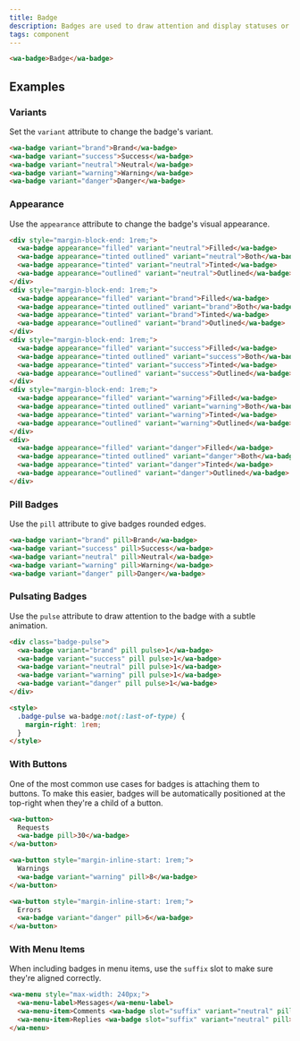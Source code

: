 ```yaml
---
title: Badge
description: Badges are used to draw attention and display statuses or counts.
tags: component
---
```


```html {.example}
<wa-badge>Badge</wa-badge>
```

## Examples

### Variants

Set the `variant` attribute to change the badge's variant.

```html {.example}
<wa-badge variant="brand">Brand</wa-badge>
<wa-badge variant="success">Success</wa-badge>
<wa-badge variant="neutral">Neutral</wa-badge>
<wa-badge variant="warning">Warning</wa-badge>
<wa-badge variant="danger">Danger</wa-badge>
```

### Appearance

Use the `appearance` attribute to change the badge's visual appearance.

```html {.example}
<div style="margin-block-end: 1rem;">
  <wa-badge appearance="filled" variant="neutral">Filled</wa-badge>
  <wa-badge appearance="tinted outlined" variant="neutral">Both</wa-badge>
  <wa-badge appearance="tinted" variant="neutral">Tinted</wa-badge>
  <wa-badge appearance="outlined" variant="neutral">Outlined</wa-badge>
</div>
<div style="margin-block-end: 1rem;">
  <wa-badge appearance="filled" variant="brand">Filled</wa-badge>
  <wa-badge appearance="tinted outlined" variant="brand">Both</wa-badge>
  <wa-badge appearance="tinted" variant="brand">Tinted</wa-badge>
  <wa-badge appearance="outlined" variant="brand">Outlined</wa-badge>
</div>
<div style="margin-block-end: 1rem;">
  <wa-badge appearance="filled" variant="success">Filled</wa-badge>
  <wa-badge appearance="tinted outlined" variant="success">Both</wa-badge>
  <wa-badge appearance="tinted" variant="success">Tinted</wa-badge>
  <wa-badge appearance="outlined" variant="success">Outlined</wa-badge>
</div>
<div style="margin-block-end: 1rem;">
  <wa-badge appearance="filled" variant="warning">Filled</wa-badge>
  <wa-badge appearance="tinted outlined" variant="warning">Both</wa-badge>
  <wa-badge appearance="tinted" variant="warning">Tinted</wa-badge>
  <wa-badge appearance="outlined" variant="warning">Outlined</wa-badge>
</div>
<div>
  <wa-badge appearance="filled" variant="danger">Filled</wa-badge>
  <wa-badge appearance="tinted outlined" variant="danger">Both</wa-badge>
  <wa-badge appearance="tinted" variant="danger">Tinted</wa-badge>
  <wa-badge appearance="outlined" variant="danger">Outlined</wa-badge>
</div>
```

### Pill Badges

Use the `pill` attribute to give badges rounded edges.

```html {.example}
<wa-badge variant="brand" pill>Brand</wa-badge>
<wa-badge variant="success" pill>Success</wa-badge>
<wa-badge variant="neutral" pill>Neutral</wa-badge>
<wa-badge variant="warning" pill>Warning</wa-badge>
<wa-badge variant="danger" pill>Danger</wa-badge>
```

### Pulsating Badges

Use the `pulse` attribute to draw attention to the badge with a subtle animation.

```html {.example}
<div class="badge-pulse">
  <wa-badge variant="brand" pill pulse>1</wa-badge>
  <wa-badge variant="success" pill pulse>1</wa-badge>
  <wa-badge variant="neutral" pill pulse>1</wa-badge>
  <wa-badge variant="warning" pill pulse>1</wa-badge>
  <wa-badge variant="danger" pill pulse>1</wa-badge>
</div>

<style>
  .badge-pulse wa-badge:not(:last-of-type) {
    margin-right: 1rem;
  }
</style>
```

### With Buttons

One of the most common use cases for badges is attaching them to buttons. To make this easier, badges will be automatically positioned at the top-right when they're a child of a button.

```html {.example}
<wa-button>
  Requests
  <wa-badge pill>30</wa-badge>
</wa-button>

<wa-button style="margin-inline-start: 1rem;">
  Warnings
  <wa-badge variant="warning" pill>8</wa-badge>
</wa-button>

<wa-button style="margin-inline-start: 1rem;">
  Errors
  <wa-badge variant="danger" pill>6</wa-badge>
</wa-button>
```

### With Menu Items

When including badges in menu items, use the `suffix` slot to make sure they're aligned correctly.

```html {.example}
<wa-menu style="max-width: 240px;">
  <wa-menu-label>Messages</wa-menu-label>
  <wa-menu-item>Comments <wa-badge slot="suffix" variant="neutral" pill>4</wa-badge></wa-menu-item>
  <wa-menu-item>Replies <wa-badge slot="suffix" variant="neutral" pill>12</wa-badge></wa-menu-item>
</wa-menu>
```
